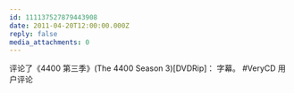 ```yaml
---
id: 111137527879443908
date: 2011-04-20T12:00:00.000Z
reply: false
media_attachments: 0
---
```


评论了《4400 第三季》(The 4400 Season 3)[DVDRip]： 字幕。 #VeryCD 用户评论 ​​​​

